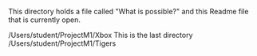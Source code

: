This directory holds a file called "What is possible?" and this Readme file that is
currently open.

/Users/student/ProjectM1/Xbox
This is the last directory
/Users/student/ProjectM1/Tigers
